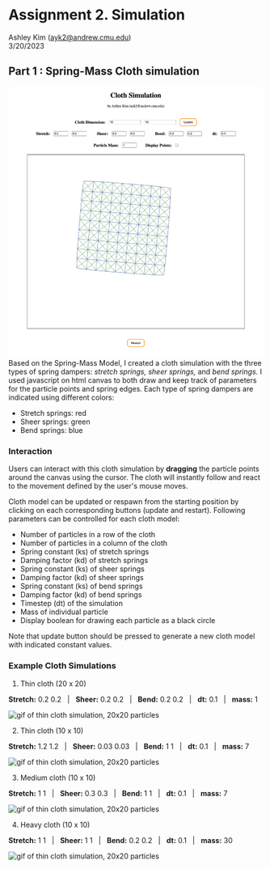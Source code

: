 # Assignment 2. Simulation
Ashley Kim (ayk2@andrew.cmu.edu) <br/>
3/20/2023

## Part 1 : Spring-Mass Cloth simulation ##
![screenshot of cloth simulation webpage](./cloth_sim.png)
Based on the Spring-Mass Model, I created a cloth simulation with the three types of spring dampers: *stretch springs, sheer springs,* and *bend springs.*
I used javascript on html canvas to both draw and keep track of parameters for the particle points and spring edges. 
Each type of spring dampers are indicated using different colors:

* Stretch springs: red
* Sheer springs: green
* Bend springs: blue


### Interaction ###
Users can interact with this cloth simulation by **dragging** the particle points around the canvas using the cursor. 
The cloth will instantly follow and react to the movement defined by the user's mouse moves.

Cloth model can be updated or respawn from the starting position by clicking on each corresponding buttons (update and restart). Following parameters can be controlled for each cloth model:

* Number of particles in a row of the cloth
* Number of particles in a column of the cloth
* Spring constant (ks) of stretch springs
* Damping factor (kd) of stretch springs
* Spring constant (ks) of sheer springs
* Damping factor (kd) of sheer springs
* Spring constant (ks) of bend springs
* Damping factor (kd) of bend springs
* Timestep (dt) of the simulation
* Mass of individual particle
* Display boolean for drawing each particle as a black circle

Note that update button should be pressed to generate a new cloth model with indicated constant values.


### Example Cloth Simulations ###
1. Thin cloth (20 x 20)

**Stretch:** 0.2 0.2   |   **Sheer:** 0.2 0.2    |   **Bend:** 0.2 0.2    |   **dt:** 0.1    |   **mass:** 1

![gif of thin cloth simulation, 20x20 particles](./ex1_thin.gif)


2. Thin cloth (10 x 10)

**Stretch:** 1.2 1.2    |   **Sheer:** 0.03 0.03    |   **Bend:** 1 1    |   **dt:** 0.1    |   **mass:** 7

![gif of thin cloth simulation, 20x20 particles](./ex2_thin.gif)


3. Medium cloth (10 x 10)

**Stretch:** 1 1    |   **Sheer:** 0.3 0.3    |   **Bend:** 1 1    |   **dt:** 0.1    |   **mass:** 7

![gif of thin cloth simulation, 20x20 particles](./ex3_heavy.gif)


4. Heavy cloth (10 x 10)

**Stretch:** 1 1    |   **Sheer:** 1 1    |   **Bend:** 0.2 0.2    |   **dt:** 0.1    |   **mass:** 30

![gif of thin cloth simulation, 20x20 particles](./ex4_paper.gif)
